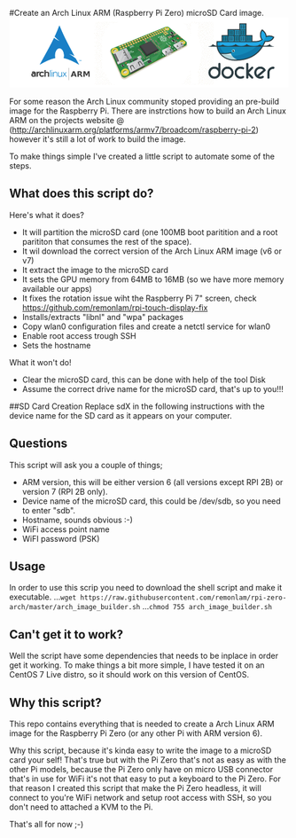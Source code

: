 #Create an Arch Linux ARM (Raspberry Pi Zero) microSD Card image.
![Raspberry Pi Zero and Arch Linux ARM](/images/arch_pizero_docker_logo.png)

For some reason the Arch Linux community stoped providing an pre-build image for the Raspberry Pi.
There are instrctions how to build an Arch Linux ARM on the projects website @ (http://archlinuxarm.org/platforms/armv7/broadcom/raspberry-pi-2) however it's still a lot of work to build the image.

To make things simple I've created a little script to automate some of the steps.

## What does this script do?
Here's what it does?
  - It will partition the microSD card (one 100MB boot paritition and a root parititon that consumes the rest of the space).
  - It wil download the correct version of the Arch Linux ARM image (v6 or v7)
  - It extract the image to the microSD card
  - It sets the GPU memory from 64MB to 16MB (so we have more memory available our apps)
  - It fixes the rotation issue wiht the Raspberry Pi 7" screen, check https://github.com/remonlam/rpi-touch-display-fix
  - Installs/extracts "libnl" and "wpa" packages
  - Copy wlan0 configuration files and create a netctl service for wlan0
  - Enable root access trough SSH
  - Sets the hostname

What it won't do!
  - Clear the microSD card, this can be done with help of the tool Disk
  - Assume the correct drive name for the microSD card, that's up to you!!!

##SD Card Creation
Replace sdX in the following instructions with the device name for the SD card as it appears on your computer.

## Questions
This script will ask you a couple of things;
  - ARM version, this will be either version 6 (all versions except RPI 2B) or version 7 (RPI 2B only).
  - Device name of the microSD card, this could be /dev/sdb, so you need to enter "sdb".
  - Hostname, sounds obvious :-)
  - WiFi access point name
  - WiFI password (PSK)

## Usage
In order to use this scrip you need to download the shell script and make it executable.
...```wget https://raw.githubusercontent.com/remonlam/rpi-zero-arch/master/arch_image_builder.sh```
...```chmod 755 arch_image_builder.sh```

## Can't get it to work?
Well the script have some dependencies that needs to be inplace in order get it working.
To make things a bit more simple, I have tested it on an CentOS 7 Live distro, so it should work on this version of CentOS.

## Why this script?
This repo contains everything that is needed to create a Arch Linux ARM image for the Raspberry Pi Zero (or any other Pi with ARM version 6).

Why this script, because it's kinda easy to write the image to a microSD card your self!
That's true but with the Pi Zero that's not as easy as with the other Pi models, because the Pi Zero only have on micro USB connector that's in use for WiFi it's not that easy to put a keyboard to the Pi Zero.
For that reason I created this script that make the Pi Zero headless, it will connect to you're WiFi network and setup root access with SSH, so you don't need to attached a KVM to the Pi.

That's all for now ;-)

